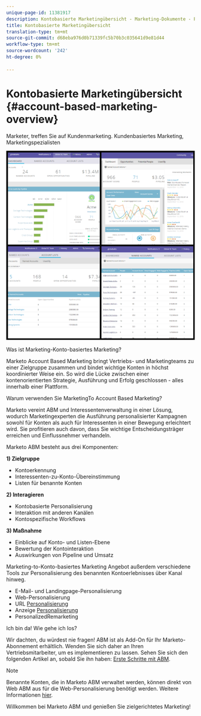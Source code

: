 ```yaml
---
unique-page-id: 11381917
description: Kontobasierte Marketingübersicht - Marketing-Dokumente - Produktdokumentation
title: Kontobasierte Marketingübersicht
translation-type: tm+mt
source-git-commit: d68eba976d0b71339fc5b70b3c035641d9e81d44
workflow-type: tm+mt
source-wordcount: '242'
ht-degree: 0%

---
```



# Kontobasierte Marketingübersicht {#account-based-marketing-overview}

Marketer, treffen Sie auf Kundenmarketing. Kundenbasiertes Marketing, Marketingspezialisten

![](assets/photo-collage.png)

Was ist Marketing-Konto-basiertes Marketing?

Marketo Account Based Marketing bringt Vertriebs- und Marketingteams zu einer Zielgruppe zusammen und bindet wichtige Konten in höchst koordinierter Weise ein. So wird die Lücke zwischen einer kontenorientierten Strategie, Ausführung und Erfolg geschlossen - alles innerhalb einer Plattform.

Warum verwenden Sie MarketingTo Account Based Marketing?

Marketo vereint ABM und Interessentenverwaltung in einer Lösung, wodurch Marketingexperten die Ausführung personalisierter Kampagnen sowohl für Konten als auch für Interessenten in einer Bewegung erleichtert wird. Sie profitieren auch davon, dass Sie wichtige Entscheidungsträger erreichen und Einflussnehmer verhandeln.

Marketo ABM besteht aus drei Komponenten:

**1) Zielgruppe**

* Kontoerkennung
* Interessenten-zu-Konto-Übereinstimmung
* Listen für benannte Konten

**2) Interagieren**

* Kontobasierte Personalisierung
* Interaktion mit anderen Kanälen
* Kontospezifische Workflows

**3) Maßnahme**

* Einblicke auf Konto- und Listen-Ebene
* Bewertung der Kontointeraktion
* Auswirkungen von Pipeline und Umsatz

Marketing-to-Konto-basiertes Marketing Angebot außerdem verschiedene Tools zur Personalisierung des benannten Kontoerlebnisses über Kanal hinweg.

* E-Mail- und Landingpage-Personalisierung
* Web-Personalisierung
* URL [Personalisierung](/help/marketo/product-docs/demand-generation/landing-pages/personalizing-landing-pages/enable-personalized-urls-for-your-account.md)
* Anzeige [Personalisierung](/help/marketo/product-docs/demand-generation/facebook/create-a-custom-audience-in-facebook.md)
* [](/help/marketo/product-docs/web-personalization/website-retargeting/retargeting-with-web-personalization-data.md) PersonalizedRemarketing

Ich bin da! Wie gehe ich los?

Wir dachten, du würdest nie fragen! ABM ist als Add-On für Ihr Marketo-Abonnement erhältlich. Wenden Sie sich daher an Ihren Vertriebsmitarbeiter, um es implementieren zu lassen. Sehen Sie sich den folgenden Artikel an, sobald Sie ihn haben: [Erste Schritte mit ABM](/help/marketo/product-docs/target-account-management/setup-tam/getting-started-with-tam.md).

>[!NOTE]
>
>Benannte Konten, die in Marketo ABM verwaltet werden, können direkt von Web ABM aus für die Web-Personalisierung benötigt werden. Weitere Informationen [hier](/help/marketo/product-docs/web-personalization/account-based-web-marketing/account-based-web-marketing-with-abm.md).

Willkommen bei Marketo ABM und genießen Sie zielgerichtetes Marketing!
